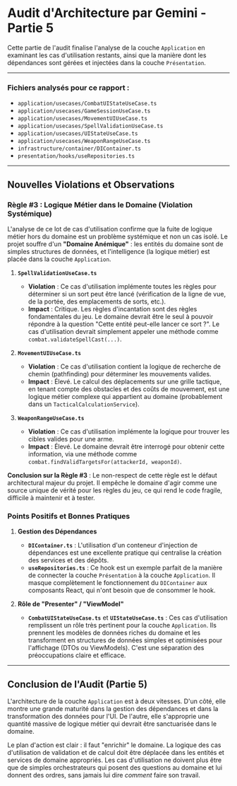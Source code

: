 # Audit d'Architecture par Gemini - Partie 5

Cette partie de l'audit finalise l'analyse de la couche `Application` en examinant les cas d'utilisation restants, ainsi que la manière dont les dépendances sont gérées et injectées dans la couche `Présentation`.

---

### Fichiers analysés pour ce rapport :

- `application/usecases/CombatUIStateUseCase.ts`
- `application/usecases/GameSessionUseCase.ts`
- `application/usecases/MovementUIUseCase.ts`
- `application/usecases/SpellValidationUseCase.ts`
- `application/usecases/UIStateUseCase.ts`
- `application/usecases/WeaponRangeUseCase.ts`
- `infrastructure/container/DIContainer.ts`
- `presentation/hooks/useRepositories.ts`

---

## Nouvelles Violations et Observations

### Règle #3 : Logique Métier dans le Domaine (Violation Systémique)

L'analyse de ce lot de cas d'utilisation confirme que la fuite de logique métier hors du domaine est un problème systémique et non un cas isolé. Le projet souffre d'un **"Domaine Anémique"** : les entités du domaine sont de simples structures de données, et l'intelligence (la logique métier) est placée dans la couche `Application`.

1.  **`SpellValidationUseCase.ts`**
    *   **Violation** : Ce cas d'utilisation implémente toutes les règles pour déterminer si un sort peut être lancé (vérification de la ligne de vue, de la portée, des emplacements de sorts, etc.).
    *   **Impact** : Critique. Les règles d'incantation sont des règles fondamentales du jeu. Le domaine devrait être le seul à pouvoir répondre à la question "Cette entité peut-elle lancer ce sort ?". Le cas d'utilisation devrait simplement appeler une méthode comme `combat.validateSpellCast(...)`.

2.  **`MovementUIUseCase.ts`**
    *   **Violation** : Ce cas d'utilisation contient la logique de recherche de chemin (pathfinding) pour déterminer les mouvements valides.
    *   **Impact** : Élevé. Le calcul des déplacements sur une grille tactique, en tenant compte des obstacles et des coûts de mouvement, est une logique métier complexe qui appartient au domaine (probablement dans un `TacticalCalculationService`).

3.  **`WeaponRangeUseCase.ts`**
    *   **Violation** : Ce cas d'utilisation implémente la logique pour trouver les cibles valides pour une arme.
    *   **Impact** : Élevé. Le domaine devrait être interrogé pour obtenir cette information, via une méthode comme `combat.findValidTargetsFor(attackerId, weaponId)`.

**Conclusion sur la Règle #3** : Le non-respect de cette règle est le défaut architectural majeur du projet. Il empêche le domaine d'agir comme une source unique de vérité pour les règles du jeu, ce qui rend le code fragile, difficile à maintenir et à tester.

### Points Positifs et Bonnes Pratiques

1.  **Gestion des Dépendances**
    *   **`DIContainer.ts`** : L'utilisation d'un conteneur d'injection de dépendances est une excellente pratique qui centralise la création des services et des dépôts.
    *   **`useRepositories.ts`** : Ce hook est un exemple parfait de la manière de connecter la couche `Présentation` à la couche `Application`. Il masque complètement le fonctionnement du `DIContainer` aux composants React, qui n'ont besoin que de consommer le hook.

2.  **Rôle de "Presenter" / "ViewModel"**
    *   **`CombatUIStateUseCase.ts`** et **`UIStateUseCase.ts`** : Ces cas d'utilisation remplissent un rôle très pertinent pour la couche `Application`. Ils prennent les modèles de données riches du domaine et les transforment en structures de données simples et optimisées pour l'affichage (DTOs ou ViewModels). C'est une séparation des préoccupations claire et efficace.

---

## Conclusion de l'Audit (Partie 5)

L'architecture de la couche `Application` est à deux vitesses. D'un côté, elle montre une grande maturité dans la gestion des dépendances et dans la transformation des données pour l'UI. De l'autre, elle s'approprie une quantité massive de logique métier qui devrait être sanctuarisée dans le domaine.

Le plan d'action est clair : il faut "enrichir" le domaine. La logique des cas d'utilisation de validation et de calcul doit être déplacée dans les entités et services de domaine appropriés. Les cas d'utilisation ne doivent plus être que de simples orchestrateurs qui posent des questions au domaine et lui donnent des ordres, sans jamais lui dire *comment* faire son travail.
